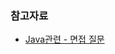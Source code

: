 ### 

### 참고자료
- [Java관련 - 면접 질문](https://www.notion.so/Java-73d227883d4c4c388884a9421aab9730#5ca46cb215cc48ac818fbbe9daece99f)
